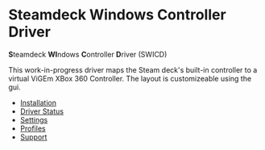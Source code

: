 # Steamdeck Windows Controller Driver
**S**teamdeck **WI**ndows **C**ontroller **D**river (SWICD)

This work-in-progress driver maps the Steam deck's built-in controller to a virtual ViGEm XBox 360 Controller. The layout is customizeable using the gui.

- [Installation](https://github.com/mKenfenheuer/steam-deck-windows-usermode-driver/blob/main/docs/Installation.md)
- [Driver Status](https://github.com/mKenfenheuer/steam-deck-windows-usermode-driver/blob/main/docs/Driver_Status.md)
- [Settings](https://github.com/mKenfenheuer/steam-deck-windows-usermode-driver/blob/main/docs/Settings.md)
- [Profiles](https://github.com/mKenfenheuer/steam-deck-windows-usermode-driver/blob/main/docs/Profiles.md)
- [Support](https://github.com/mKenfenheuer/steam-deck-windows-usermode-driver/blob/main/docs/Support.md)